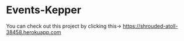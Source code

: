 # Events-Kepper
You can check out this project by clicking this-> https://shrouded-atoll-38458.herokuapp.com
